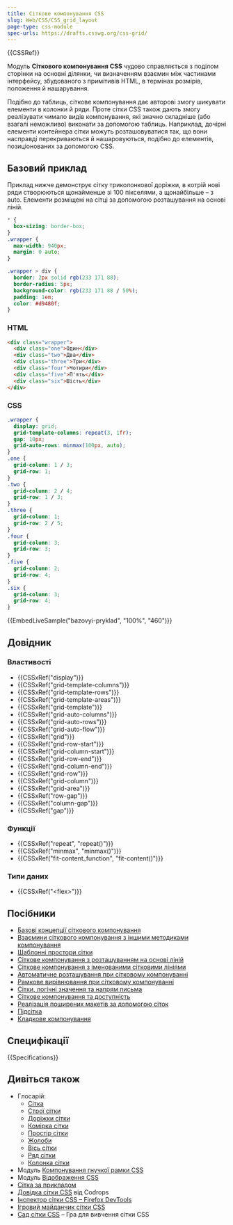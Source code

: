 ```yaml
---
title: Сіткове компонування CSS
slug: Web/CSS/CSS_grid_layout
page-type: css-module
spec-urls: https://drafts.csswg.org/css-grid/
---
```


{{CSSRef}}

Модуль **Сіткового компонування CSS** чудово справляється з поділом сторінки на основні ділянки, чи визначенням взаємин між частинами інтерфейсу, збудованого з примітивів HTML, в термінах розмірів, положення й нашарування.

Подібно до таблиць, сіткове компонування дає авторові змогу шикувати елементи в колонки й ряди. Проте сітки CSS також дають змогу реалізувати чимало видів компонування, які значно складніше (або взагалі неможливо) виконати за допомогою таблиць. Наприклад, дочірні елементи контейнера сітки можуть розташовуватися так, що вони насправді перекриваються й нашаровуються, подібно до елементів, позиціонованих за допомогою CSS.

## Базовий приклад

Приклад нижче демонструє сітку триколонкової доріжки, в котрій нові ряди створюються щонайменше зі 100 пікселями, а щонайбільше – з auto. Елементи розміщені на сітці за допомогою розташування на основі ліній.

```css hidden
* {
  box-sizing: border-box;
}
.wrapper {
  max-width: 940px;
  margin: 0 auto;
}

.wrapper > div {
  border: 2px solid rgb(233 171 88);
  border-radius: 5px;
  background-color: rgb(233 171 88 / 50%);
  padding: 1em;
  color: #d9480f;
}
```

### HTML

```html
<div class="wrapper">
  <div class="one">Один</div>
  <div class="two">Два</div>
  <div class="three">Три</div>
  <div class="four">Чотири</div>
  <div class="five">П'ять</div>
  <div class="six">Шість</div>
</div>
```

### CSS

```css
.wrapper {
  display: grid;
  grid-template-columns: repeat(3, 1fr);
  gap: 10px;
  grid-auto-rows: minmax(100px, auto);
}
.one {
  grid-column: 1 / 3;
  grid-row: 1;
}
.two {
  grid-column: 2 / 4;
  grid-row: 1 / 3;
}
.three {
  grid-column: 1;
  grid-row: 2 / 5;
}
.four {
  grid-column: 3;
  grid-row: 3;
}
.five {
  grid-column: 2;
  grid-row: 4;
}
.six {
  grid-column: 3;
  grid-row: 4;
}
```

{{EmbedLiveSample("bazovyi-pryklad", "100%", "460")}}

## Довідник

### Властивості

- {{CSSxRef("display")}}
- {{CSSxRef("grid-template-columns")}}
- {{CSSxRef("grid-template-rows")}}
- {{CSSxRef("grid-template-areas")}}
- {{CSSxRef("grid-template")}}
- {{CSSxRef("grid-auto-columns")}}
- {{CSSxRef("grid-auto-rows")}}
- {{CSSxRef("grid-auto-flow")}}
- {{CSSxRef("grid")}}
- {{CSSxRef("grid-row-start")}}
- {{CSSxRef("grid-column-start")}}
- {{CSSxRef("grid-row-end")}}
- {{CSSxRef("grid-column-end")}}
- {{CSSxRef("grid-row")}}
- {{CSSxRef("grid-column")}}
- {{CSSxRef("grid-area")}}
- {{CSSxRef("row-gap")}}
- {{CSSxRef("column-gap")}}
- {{CSSxRef("gap")}}

### Функції

- {{CSSxRef("repeat", "repeat()")}}
- {{CSSxRef("minmax", "minmax()")}}
- {{CSSxRef("fit-content_function", "fit-content()")}}

### Типи даних

- {{CSSxRef("&lt;flex&gt;")}}

## Посібники

- [Базові концепції сіткового компонування](/uk/docs/Web/CSS/CSS_grid_layout/Basic_concepts_of_grid_layout)
- [Взаємини сіткового компонування з іншими методиками компонування](/uk/docs/Web/CSS/CSS_grid_layout/Relationship_of_grid_layout_with_other_layout_methods)
- [Шаблонні простори сітки](/uk/docs/Web/CSS/CSS_grid_layout/Grid_template_areas)
- [Сіткове компонування з розташуванням на основі ліній](/uk/docs/Web/CSS/CSS_grid_layout/Grid_layout_using_line-based_placement)
- [Сіткове компонування з іменованими сітковими лініями](/uk/docs/Web/CSS/CSS_grid_layout/Grid_layout_using_named_grid_lines)
- [Автоматичне розташування при сітковому компонуванні](/uk/docs/Web/CSS/CSS_grid_layout/Auto-placement_in_grid_layout)
- [Рамкове вирівнювання при сітковому компонуванні](/uk/docs/Web/CSS/CSS_grid_layout/Box_alignment_in_grid_layout)
- [Сітки, логічні значення та напрям письма](/uk/docs/Web/CSS/CSS_grid_layout/Grids_logical_values_and_writing_modes)
- [Сіткове компонування та доступність](/uk/docs/Web/CSS/CSS_grid_layout/Grid_layout_and_accessibility)
- [Реалізація поширених макетів за допомогою сіток](/uk/docs/Web/CSS/CSS_grid_layout/Realizing_common_layouts_using_grids)
- [Підсітка](/uk/docs/Web/CSS/CSS_grid_layout/Subgrid)
- [Кладкове компонування](/uk/docs/Web/CSS/CSS_grid_layout/Masonry_layout)

## Специфікації

{{Specifications}}

## Дивіться також

- Глосарій:
  - [Сітка](/uk/docs/Glossary/Grid)
  - [Строї сітки](/uk/docs/Glossary/Grid_Lines)
  - [Доріжки сітки](/uk/docs/Glossary/Grid_Tracks)
  - [Комірка сітки](/uk/docs/Glossary/Grid_Cell)
  - [Простір сітки](/uk/docs/Glossary/Grid_Areas)
  - [Жолоби](/uk/docs/Glossary/Gutters)
  - [Вісь сітки](/uk/docs/Glossary/Grid_Axis)
  - [Ряд сітки](/uk/docs/Glossary/Grid_Row)
  - [Колонка сітки](/uk/docs/Glossary/Grid_Column)
- Модуль [Компонування гнучкої рамки CSS](/uk/docs/Web/CSS/CSS_flexible_box_layout)
- Модуль [Відображення CSS](/uk/docs/Web/CSS/CSS_display)
- [Сітка за прикладом](https://gridbyexample.com/)
- [Довідка сітки CSS](https://tympanus.net/codrops/css_reference/grid/) від Codrops
- [Інспектор сітки CSS – Firefox DevTools](https://firefox-source-docs.mozilla.org/devtools-user/page_inspector/how_to/examine_grid_layouts/index.html)
- [Ігровий майданчик сітки CSS](https://mozilladevelopers.github.io/playground/css-grid/)
- [Сад сітки CSS](https://cssgridgarden.com/) – Гра для вивчення сітки CSS
